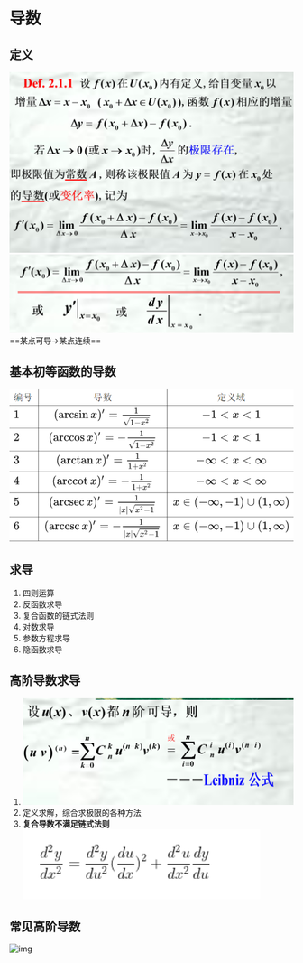 # 导数
## 定义
![](images/2022-11-02-22-23-04.png)
![](images/2022-11-02-22-23-24.png)
==某点可导$\to$某点连续==

## 基本初等函数的导数
![](images/2022-11-02-22-27-36.png)

## 求导
1. 四则运算
2. 反函数求导
3. 复合函数的链式法则
4. 对数求导
5. 参数方程求导
6. 隐函数求导

## 高阶导数求导
1. ![](images/2022-11-02-22-35-51.png)
2. 定义求解，综合求极限的各种方法
3. **复合导数不满足链式法则**
   ![](images/2022-11-03-22-38-36.png)

## 常见高阶导数
![img](https://iknow-pic.cdn.bcebos.com/0bd162d9f2d3572c257d484d9813632763d0c380)
